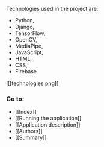 Technologies used in the project are:
- Python,  
- Django,  
- TensorFlow,  
- OpenCV,  
- MediaPipe,  
- JavaScript,  
- HTML,  
- CSS,  
- Firebase.

![[technologies.png]]

### Go to:
- [[Index]]
- [[Running the application]]
- [[Application description]]
- [[Authors]]
- [[Summary]]